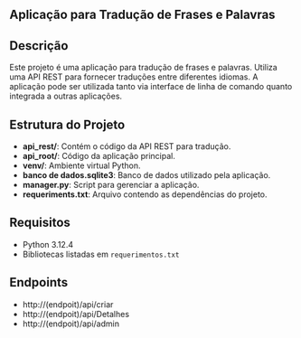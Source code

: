 ## Aplicação para Tradução de Frases e Palavras

## Descrição
Este projeto é uma aplicação para tradução de frases e palavras. Utiliza uma API REST para fornecer traduções entre diferentes idiomas. A aplicação pode ser utilizada tanto via interface de linha de comando quanto integrada a outras aplicações.

## Estrutura do Projeto
- **api_rest/**: Contém o código da API REST para tradução.
- **api_root/**: Código da aplicação principal.
- **venv/**: Ambiente virtual Python.
- **banco de dados.sqlite3**: Banco de dados utilizado pela aplicação.
- **manager.py**: Script para gerenciar a aplicação.
- **requeriments.txt**: Arquivo contendo as dependências do projeto.

## Requisitos
- Python 3.12.4
- Bibliotecas listadas em `requerimentos.txt`

## Endpoints 
- http://(endpoit)/api/criar
- http://(endpoit)/api/Detalhes
- http://(endpoit)/api/admin 
